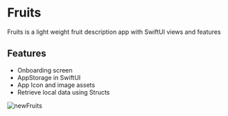 # Fruits
Fruits is a light weight fruit description app with SwiftUI views and features

## Features
- Onboarding screen
- AppStorage in SwiftUI
- App Icon and image assets
- Retrieve local data using Structs

![newFruits](https://github.com/user-attachments/assets/1cd03d4f-79a8-46ea-97f8-7fc9931e652a)
